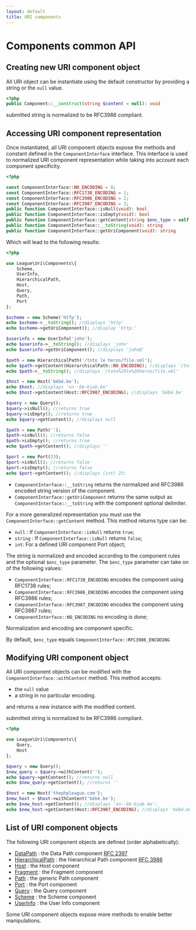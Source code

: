 ```yaml
---
layout: default
title: URI components
---
```


Components common API
=======

## Creating new URI component object

All URI object can be instantiate using the default constructor by providing a string or the `null` value.

~~~php
<?php
public Component::__construct(string $content = null): void
~~~

<p class="message-notice">submitted string is normalized to be RFC3986 compliant.</p>

## Accessing URI component representation

Once instantiated, all URI component objects expose the methods and constant defined in the `ComponentInterface` interface. This interface is used to normalized URI component representation while taking into account each component specificity.

~~~php
<?php

const ComponentInterface::NO_ENCODING = 0;
const ComponentInterface::RFC1738_ENCODING = 1;
const ComponentInterface::RFC3986_ENCODING = 2;
const ComponentInterface::RFC3987_ENCODING = 3;
public function ComponentInterface::isNull(void): bool
public function ComponentInterface::isEmpty(void): bool
public function ComponentInterface::getContent(string $enc_type = self::RFC3986_ENCODING): mixed
public function ComponentInterface::__toString(void): string
public function ComponentInterface::getUriComponent(void): string
~~~

Which will lead to the following results:

~~~php
<?php

use League\Uri\Components\{
	Scheme,
	UserInfo,
	HierarchicalPath,
	Host,
	Query,
	Path,
	Port
};

$scheme = new Scheme('HtTp');
echo $scheme->__toString(); //displays 'http'
echo $scheme->getUriComponent(); //display 'http:'

$userinfo = new UserInfo('john');
echo $userinfo->__toString(); //displays 'john'
echo $userinfo->getUriComponent(); //displays 'john@'

$path = new HierarchicalPath('/toto le heros/file.xml');
echo $path->getContent(HierarchicalPath::NO_ENCODING); //displays '/toto le heros/file.xml'
echo $path->__toString(); //displays '/toto%20le%20heros/file.xml'

$host = new Host('bébé.be');
echo $host; //displays 'xn--bb-bjab.be'
echo $host->getContent(Host::RFC3987_ENCODING); //displays 'bébé.be'

$query = new Query();
$query->isNull(); //returns true
$query->isEmpty(); //returns true
echo $query->getContent(); //displays null

$path = new Path('');
$path->isNull(); //returns false
$path->isEmpty(); //returns true
echo $path->getContent(); //displays ''

$port = new Port(23);
$port->isNull(); //returns false
$port->isEmpty(); //returns false
echo $port->getContent(); //displays (int) 23;
~~~


- `ComponentInterface::__toString` returns the normalized and RFC3986 encoded string version of the component.
- `ComponentInterface::getUriComponent` returns the same output as `ComponentInterface::__toString` with the component optional delimiter.

For a more generalized representation you must use the `ComponentInterface::getContent` method. This method returns type can be:

* `null` : If `ComponentInterface::isNull` returns `true`;
* `string` : If `ComponentInterface::isNull` returns `false`;
* `int`: For a defined URI component Port object;

 The string is normalized and encoded according to the component rules and the optional `$enc_type` parameter. The `$enc_type` parameter can take on of the following values:

- `ComponentInterface::RFC1738_ENCODING` encodes the component using RFC1738 rules;
- `ComponentInterface::RFC3986_ENCODING` encodes the component using RFC3986 rules;
- `ComponentInterface::RFC3987_ENCODING` encodes the component using RFC3987 rules;
- `ComponentInterface::NO_ENCODING` no encoding is done;

<p class="message-notice">Normalization and encoding are component specific.</p>
<p class="message-notice">By default, <code>$enc_type</code> equals <code>ComponentInterface::RFC3986_ENCODING</code></p>

## Modifying URI component object

All URI component objects can be modified with the `ComponentInterface::withContent` method. This method accepts:

- the `null` value
- a string in no particular encoding.

and returns a new instance with the modified content.

<p class="message-notice">submitted string is normalized to be RFC3986 compliant.</p>

~~~php
<?php

use League\Uri\Components\{
	Query,
	Host
};

$query = new Query();
$new_query = $query->withContent('');
echo $query->getContent(); //returns null
echo $new_query->getContent(); //returns ''

$host = new Host('thephpleague.com');
$new_host = $host->withContent('bébé.be');
echo $new_host->getContent(); //displays 'xn--bb-bjab.be';
echo $new_host->getContent(Host::RFC3987_ENCODING); //displays 'bébé.be';
~~~

List of URI component objects
--------

The following URI component objects are defined (order alphabetically):

- [DataPath](/5.0/components/data/) : the Data Path component [RFC 2397](https://tools.ietf.org/html/rfc2397)
- [HierarchicalPath](/5.0/components/hierarchicalpath/) : the hierarchical Path component [RFC 3986](https://tools.ietf.org/html/rfc3986)
- [Host](/5.0/components/host/) : the Host component
- [Fragment](/5.0/components/fragment/) : the Fragment component
- [Path](/5.0/components/path/) : the generic Path component
- [Port](/5.0/components/hierarchicalpath/) : the Port component
- [Query](/5.0/components/query/) : the Query component
- [Scheme](/5.0/components/scheme/) : the Scheme component
- [UserInfo](/5.0/components/userinfo/) : the User Info component

Some URI component objects expose more methods to enable better manipulations.